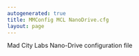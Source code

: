 ```yaml
---
autogenerated: true
title: MMConfig MCL NanoDrive.cfg
layout: page
---
```


Mad City Labs Nano-Drive configuration file
